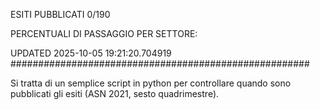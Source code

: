 ESITI PUBBLICATI 0/190 

PERCENTUALI DI PASSAGGIO PER SETTORE:

UPDATED 2025-10-05 19:21:20.704919
###################################################### 

Si tratta di un semplice script in python per controllare quando sono pubblicati gli esiti (ASN 2021, sesto quadrimestre).

